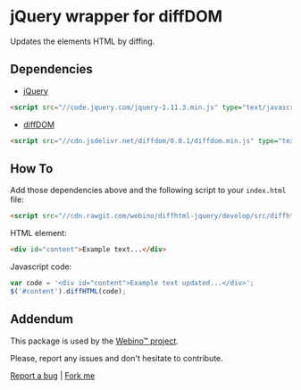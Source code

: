# jQuery wrapper for diffDOM

Updates the elements HTML by diffing.


## Dependencies

- [jQuery](https://jquery.com)

```html
<script src="//code.jquery.com/jquery-1.11.3.min.js" type="text/javascript"></script>
```

- [diffDOM](https://github.com/fiduswriter/diffDOM)

```html
<script src="//cdn.jsdelivr.net/diffdom/0.0.1/diffdom.min.js" type="text/javascript"></script>
```

## How To

Add those dependencies above and the following script to your ``index.html`` file:

```html
<script src="//cdn.rawgit.com/webino/diffhtml-jquery/develop/src/diffhtml.jquery.js" type="text/javascript"></script>
```

HTML element:

```html
<div id="content">Example text...</div>
```

Javascript code:

```javascript
var code = '<div id="content">Example text updated...</div>';
$('#content').diffHTML(code);
```

## Addendum

This package is used by the [Webino™ project](https://github.com/webino/Webino).

Please, report any issues and don't hesitate to contribute.

[Report a bug](https://github.com/webino/diffhtml-jquery/issues) | [Fork me](https://github.com/webino/diffhtml-jquery)
